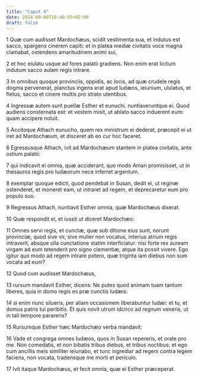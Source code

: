 ```yaml
---
title: "Caput 4"
date: 2024-09-06T18:40:55+02:00
draft: false
---
```




1 Quæ cum audisset Mardochæus, scidit vestimenta sua, et indutus est sacco, spargens cinerem capiti: et in platea mediæ civitatis voce magna clamabat, ostendens amaritudinem animi sui,

2 et hoc eiulatu usque ad fores palatii gradiens. Non enim erat licitum indutum sacco aulam regis intrare.

3 In omnibus quoque provinciis, oppidis, ac locis, ad quæ crudele regis dogma pervenerat, planctus ingens erat apud Iudæos, ieiunium, ululatus, et fletus, sacco et cinere multis pro strato utentibus.

4 Ingressæ autem sunt puellæ Esther et eunuchi, nuntiaveruntque ei. Quod audiens consternata est: et vestem misit, ut ablato sacco induerent eum: quam accipere noluit.

5 Accitoque Athach eunucho, quem rex ministrum ei dederat, præcepit ei ut iret ad Mardochæum, et disceret ab eo cur hoc faceret.

6 Egressusque Athach, ivit ad Mardochæum stantem in platea civitatis, ante ostium palatii:

7 qui indicavit ei omnia, quæ acciderant, quo modo Aman promisisset, ut in thesauros regis pro Iudæorum nece inferret argentum.

8 exemplar quoque edicti, quod pendebat in Susan, dedit ei, ut reginæ ostenderet, et moneret eam, ut intraret ad regem, et deprecaretur eum pro populo suo.

9 Regressus Athach, nuntiavit Esther omnia, quæ Mardochæus dixerat.

10 Quæ respondit ei, et iussit ut diceret Mardochæo:

11 Omnes servi regis, et cunctæ, quæ sub ditione eius sunt, norunt provinciæ, quod sive vir, sive mulier non vocatus, interius atrium regis intraverit, absque ulla cunctatione statim interficiatur: nisi forte rex auream virgam ad eum tetenderit pro signo clementiæ, atque ita possit vivere. Ego igitur quo modo ad regem intrare potero, quæ triginta iam diebus non sum vocata ad eum?

12 Quod cum audisset Mardochæus,

13 rursum mandavit Esther, dicens: Ne putes quod animam tuam tantum liberes, quia in domo regis es præ cunctis Iudæis:

14 si enim nunc silueris, per aliam occasionem liberabuntur Iudæi: et tu, et domus patris tui peribitis. Et quis novit utrum idcirco ad regnum veneris, ut in tali tempore parareris?

15 Rursumque Esther hæc Mardochæo verba mandavit:

16 Vade et congrega omnes Iudæos, quos in Susan repereris, et orate pro me. Non comedatis, et non bibatis tribus diebus, et tribus noctibus: et ego cum ancillis meis similiter ieiunabo, et tunc ingrediar ad regem contra legem faciens, non vocata, tradensque me morti et periculo.

17 Ivit itaque Mardochæus, et fecit omnia, quæ ei Esther præceperat.

